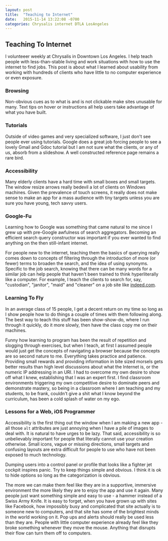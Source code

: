 ```yaml
---
layout: post
title:  "Teaching to Internet"
date:   2015-11-14 13:22:08 -0700
categories: Chrysalis internet DTLA LosAngeles
---
```


## Teaching To Internet
I volunteeer weekly at Chrysalis in Downtown Los Angeles. I help teach people with less-than-stable living and work situations with how to use the internet to find jobs. This post is about what I learned about usability from working with hundreds of clients who have little to no computer experience or even exposure.

### Browsing
Non-obvious cues as to what is and is not clickable make sites unusable for many. Text tips on hover or instructions all help users take advantage of what you have built.

### Tutorials
Outside of video games and very specialized software, I just don't see people ever using tutorials. Google does a great job forcing people to see a lovely Gmail and Gdoc tutorial but I am not sure what the clients, or any of us, absorb from a slideshow. A well constructed reference page remains a rare bird.

### Accessibility
Many elderly clients have a hard time with small boxes and small targets. The window resize arrows really bedevil a lot of clients on Windows machines. Given the prevalence of touch screens, it really does not make sense to make an app for a mass audience with tiny targets unless you are sure you have young, tech savvy users.

### Google-Fu
Learning how to Google was something that came natural to me since I grew up with pre-Google awfulness of search aggregators. Becoming an efficient search query constructor was important if you ever wanted to find anything on the then still-infant internet. 

For people new to the internet, teaching them the basics of querying really comes down to concepts of filtering through the introduction of more (or fewer) terms to broaden the search, and the idea of using synonyms. Specific to the job search, knowing that there can be many words for a similar job can help people that haven't been trained to think hyperliterally like a computer. For example, I teach the clients to search for, say, "custodian", "janitor", "maid" and "cleaner" on a job site like [indeed.com](http://www.indeed.com).

### Learning To Fly
In an average class of 15 people, I get a decent return on my time so long as I show people how to do things a couple of times with them following along. The best way to teach this stuff has been show-show-do, where I run through it quickly, do it more slowly, then have the class copy me on their machines.

Funny how learning to program has been the result of repetition and slogging through exercises, but when I teach, at first I assumed people would just get the concepts of navigating a browser because the concepts are so second nature to me. Everything takes practice and patience. Providing small rewards and providing information in bite sized morsels gets better results than high level discussions about what the Internet is, or the numeric IP addressing in an URI. I had to overcome my own desire to show off what I knew, establishing that I was an expert first. I find classroom environments triggering my own competitive desire to dominate peers and demonstrate mastery, so being in a classroom where I am teaching and my students, to be frank, couldn't give a shit what I know beyond the curriculum, has been a cold splash of water on my ego.

### Lessons for a Web, iOS Programmer
Accessibility is the first thing out the window when I am making a new app - all those `alt` attributes are just annoying when I have a pile of images to deal with. It is natural to have urges to be lazy. That said, accessibility is so unbelievably important for people that literally cannot use your creation otherwise. Small icons, vague or missing directions, small targets and confusing layouts are extra difficult for people to use who have not been exposed to much technology.

Dumping users into a control panel or profile that looks like a fighter jet cockpit inspires panic. Try to keep things simple and obvious. I think it is ok to hide options so long as the categorization is obvious. 

The more we can make them feel like they are in a supportive, immersive environment the more likely they are to enjoy the app and use it again. Many people just want something simple and easy to use - a hammer instead of a Swiss Army Knife. It is easy to forget, when you have grown up with sites like Facebook, how impossibly busy and complicated that site actually is to someone new to computers, and that site has some of the brightest minds in the world working on it. Pop ups and alerts should really be used less than they are. People with little computer experience already feel like they broke something whenever they move the mouse. Anything that disrupts their flow can turn them off to computers.